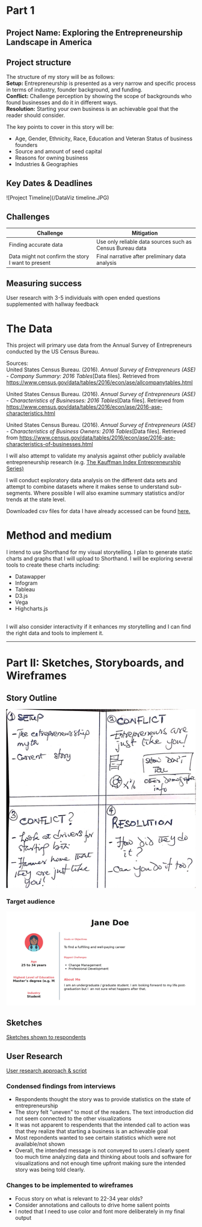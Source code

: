 # Part 1

## Project Name: **Exploring the Entrepreneurship Landscape in America**

## Project structure

The structure of my story will be as follows:<br/>
**Setup:** Entrepreneurship is presented as a very narrow and specific process in terms of industry, founder background, and funding.<br/> 
**Conflict:** Challenge perception by showing the scope of backgrounds who found businesses and do it in different ways.<br/>
**Resolution:** Starting your own business is an achievable goal that the reader should consider.<br/>

The key points to cover in this story will be:
* Age, Gender, Ethnicity, Race, Education and Veteran Status of business founders 
* Source and amount of seed capital
* Reasons for owning business
* Industries & Geographies

## Key Dates & Deadlines

![Project Timeline](/DataViz timeline.JPG)

## Challenges

Challenge | Mitigation
--- | ---
Finding accurate data | Use only reliable data sources such as Census Bureau data
Data might not confirm the story I want to present | Final narrative after preliminary data analysis

## Measuring success
User research with 3-5 individuals with open ended questions supplemented with hallway feedback


# The Data

This project will primary use data from the Annual Survey of Entrepreneurs conducted by the 
US Census Bureau. 

Sources:<br/>
United States Census Bureau. (2016). _Annual Survey of Entrepreneurs (ASE) - Company Summary: 2016 Tables_[Data files]. Retrieved from https://www.census.gov/data/tables/2016/econ/ase/allcompanytables.html

United States Census Bureau. (2016). _Annual Survey of Entrepreneurs (ASE) - Characteristics of Businesses: 2016 Tables_[Data files]. Retrieved from https://www.census.gov/data/tables/2016/econ/ase/2016-ase-characteristics.html

United States Census Bureau. (2016). _Annual Survey of Entrepreneurs (ASE) - Characteristics of Business Owners: 2016 Tables_[Data files]. Retrieved from https://www.census.gov/data/tables/2016/econ/ase/2016-ase-characteristics-of-businesses.html

I will also attempt to validate my analysis against other publicly available entrepreneurship research (e.g. [The Kauffman Index Entrepreneurship Series)](https://www.kauffman.org/kauffman-index)

I will conduct exploratory data analysis on the different data sets and attempt to combine datasets where it makes sense to understand sub-segments. Where possible I will also examine summary statistics and/or trends at the state level.

Downloaded csv files for data I have already accessed can be found [here.](https://drive.google.com/open?id=1W_cTRHZG1Z2jgojnfvCO1VtDU7o-gh2r)


# Method and medium

I intend to use Shorthand for my visual storytelling. I plan to generate static charts and graphs that I will upload to Shorthand. I will be exploring several tools to create these charts including:
* Datawapper
* Infogram
* Tableau
* D3.js
* Vega
* Highcharts.js

<br/>
I will also consider interactivity if it enhances my storytelling and I can find the right data and tools to implement it.

***

# Part II: Sketches, Storyboards, and Wireframes 


## Story Outline

![Storyboard](/storyboard.jpg)

### Target audience

![Target Audience](/persona.JPG)


## Sketches

[Sketches shown to respondents](https://preview.shorthand.com/UKh7Q6wj7XydRGri)




## User Research

[User research approach & script](/user_research_plan.md)


### Condensed findings from interviews
* Respondents thought the story was to provide statistics on the state of entrepreneurship
* The story felt "uneven" to most of the readers. The text introduction did not seem connected to the other visualizations
* It was not apparent to respendents that the intended call to action was that they realize that starting a business is an achievable goal
* Most repondents wanted to see certain statistics which were not available/not shown
* Overall, the intended message is not conveyed to users.I clearly spent too much time analyzing data and thinking about tools and software for visualizations and not enough time upfront making sure the intended story was being told clearly. 

### Changes to be implemented to wireframes
* Focus story on what is relevant to 22-34 year olds?
* Consider annotations and callouts to drive home salient points 
* I noted that I need to use color and font more deliberately in my final output

